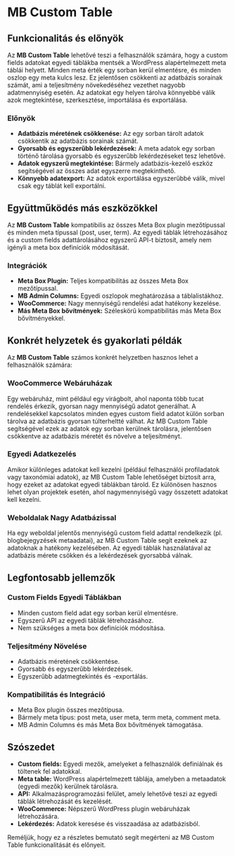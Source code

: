# MB Custom Table

## Funkcionalitás és előnyök

Az **MB Custom Table** lehetővé teszi a felhasználók számára, hogy a custom fields adatokat egyedi táblákba mentsék a WordPress alapértelmezett meta táblái helyett. Minden meta érték egy sorban kerül elmentésre, és minden oszlop egy meta kulcs lesz. Ez jelentősen csökkenti az adatbázis sorainak számát, ami a teljesítmény növekedéséhez vezethet nagyobb adatmennyiség esetén. Az adatokat egy helyen tárolva könnyebbé válik azok megtekintése, szerkesztése, importálása és exportálása.

### Előnyök
- **Adatbázis méretének csökkenése:** Az egy sorban tárolt adatok csökkentik az adatbázis sorainak számát.
- **Gyorsabb és egyszerűbb lekérdezések:** A meta adatok egy sorban történő tárolása gyorsabb és egyszerűbb lekérdezéseket tesz lehetővé.
- **Adatok egyszerű megtekintése:** Bármely adatbázis-kezelő eszköz segítségével az összes adat egyszerre megtekinthető.
- **Könnyebb adatexport:** Az adatok exportálása egyszerűbbé válik, mivel csak egy táblát kell exportálni.

## Együttműködés más eszközökkel

Az **MB Custom Table** kompatibilis az összes Meta Box plugin mezőtípussal és minden meta típussal (post, user, term). Az egyedi táblák létrehozásához és a custom fields adattárolásához egyszerű API-t biztosít, amely nem igényli a meta box definíciók módosítását.

### Integrációk
- **Meta Box Plugin:** Teljes kompatibilitás az összes Meta Box mezőtípussal.
- **MB Admin Columns:** Egyedi oszlopok meghatározása a táblalistákhoz.
- **WooCommerce:** Nagy mennyiségű rendelési adat hatékony kezelése.
- **Más Meta Box bővítmények:** Széleskörű kompatibilitás más Meta Box bővítményekkel.

## Konkrét helyzetek és gyakorlati példák

Az **MB Custom Table** számos konkrét helyzetben hasznos lehet a felhasználók számára:

### WooCommerce Webáruházak
Egy webáruház, mint például egy virágbolt, ahol naponta több tucat rendelés érkezik, gyorsan nagy mennyiségű adatot generálhat. A rendelésekkel kapcsolatos minden egyes custom field adatot külön sorban tárolva az adatbázis gyorsan túlterheltté válhat. Az MB Custom Table segítségével ezek az adatok egy sorban kerülnek tárolásra, jelentősen csökkentve az adatbázis méretét és növelve a teljesítményt.

### Egyedi Adatkezelés
Amikor különleges adatokat kell kezelni (például felhasználói profiladatok vagy taxonómiai adatok), az MB Custom Table lehetőséget biztosít arra, hogy ezeket az adatokat egyedi táblákban tárold. Ez különösen hasznos lehet olyan projektek esetén, ahol nagymennyiségű vagy összetett adatokat kell kezelni.

### Weboldalak Nagy Adatbázissal
Ha egy weboldal jelentős mennyiségű custom field adattal rendelkezik (pl. blogbejegyzések metaadatai), az MB Custom Table segít ezeknek az adatoknak a hatékony kezelésében. Az egyedi táblák használatával az adatbázis mérete csökken és a lekérdezések gyorsabbá válnak.

## Legfontosabb jellemzők

### Custom Fields Egyedi Táblákban
- Minden custom field adat egy sorban kerül elmentésre.
- Egyszerű API az egyedi táblák létrehozásához.
- Nem szükséges a meta box definíciók módosítása.

### Teljesítmény Növelése
- Adatbázis méretének csökkentése.
- Gyorsabb és egyszerűbb lekérdezések.
- Egyszerűbb adatmegtekintés és -exportálás.

### Kompatibilitás és Integráció
- Meta Box plugin összes mezőtípusa.
- Bármely meta típus: post meta, user meta, term meta, comment meta.
- MB Admin Columns és más Meta Box bővítmények támogatása.

## Szószedet

- **Custom fields:** Egyedi mezők, amelyeket a felhasználók definiálnak és töltenek fel adatokkal.
- **Meta table:** WordPress alapértelmezett táblája, amelyben a metaadatok (egyedi mezők) kerülnek tárolásra.
- **API:** Alkalmazásprogramozási felület, amely lehetővé teszi az egyedi táblák létrehozását és kezelését.
- **WooCommerce:** Népszerű WordPress plugin webáruházak létrehozására.
- **Lekérdezés:** Adatok keresése és visszaadása az adatbázisból.

Reméljük, hogy ez a részletes bemutató segít megérteni az MB Custom Table funkcionalitását és előnyeit.